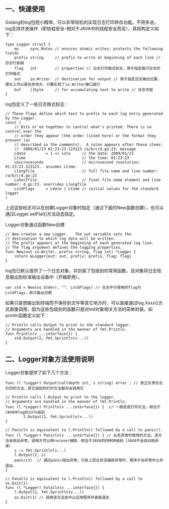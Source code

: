 ## 一、快速使用 ##
Golang的log包短小精悍，可以非常轻松的实现日志打印转存功能。不用多说，log支持并发操作（即协程安全-相对于JAVA中的线程安全而言），其结构定义如下：

	type Logger struct {
		mu     sync.Mutex // ensures atomic writes; protects the following fields
		prefix string     // prefix to write at beginning of each line //  日志行前缀
		flag   int        // properties // 日志打印格式标志，用于指定每行日志的打印格式
		out    io.Writer  // destination for output // 用于指定日志输出位置，理论上可以是任务地方，只要实现了io.Writer接口就行
		buf    []byte     // for accumulating text to write // 日志内容
	}
log包定义了一些日志格式标志：

	// These flags define which text to prefix to each log entry generated by the Logger.
	const (
		// Bits or'ed together to control what's printed. There is no control over the
		// order they appear (the order listed here) or the format they present (as
		// described in the comments).  A colon appears after these items:
		//	2009/01/23 01:23:23.123123 /a/b/c/d.go:23: message
		Ldate         = 1 << iota     // the date: 2009/01/23
		Ltime                         // the time: 01:23:23
		Lmicroseconds                 // microsecond resolution: 01:23:23.123123.  assumes Ltime.
		Llongfile                     // full file name and line number: /a/b/c/d.go:23
		Lshortfile                    // final file name element and line number: d.go:23. overrides Llongfile
		LstdFlags     = Ldate | Ltime // initial values for the standard logger
	)
上述这些标志可以在创建Logger对象时指定（通过下面的New函数创建），也可以通过Logger.setFlat()方法动态指定。

Logger对象通过函数New创建

	// New creates a new Logger.   The out variable sets the
	// destination to which log data will be written.
	// The prefix appears at the beginning of each generated log line.
	// The flag argument defines the logging properties.
	func New(out io.Writer, prefix string, flag int) *Logger {
		return &Logger{out: out, prefix: prefix, flag: flag}
	}
log包已默认提供了一个日志对象，并封装了包级别的常用函数，该对象将日志信息输出到标准输出设备中（开箱即用）。

	var std = New(os.Stderr, "", LstdFlags) // 日志中只使用的flag为LstdFlags，即只输出日期
如果只是想输出到终端而不保存到文件等其它地方时，可以直接通过log.Xxxx()方式直接调用，因为这些包级别的函数只是对std对象相关方法的简单封装，如println函数定义如下：

	// Println calls Output to print to the standard logger.
	// Arguments are handled in the manner of fmt.Println.
	func Println(v ...interface{}) {
		std.Output(2, fmt.Sprintln(v...))
	}
## 二、Logger对象方法使用说明 ##
Logger对象提供了如下几个方法：

	func (l *Logger) Output(calldepth int, s string) error ; // 真正负责日志打印的方法，其它级别的打印方法都将会调用它
	
	// Println calls l.Output to print to the logger.
	// Arguments are handled in the manner of fmt.Println.
	func (l *Logger) Println(v ...interface{}) {  // 一般信息打印方法，相当于JAVA中log的info级别
	        l.Output(2, fmt.Sprintln(v...)) 
	}
	
	// Panicln is equivalent to l.Println() followed by a call to panic().  
	func (l *Logger) Panicln(v ...interface{}) { // 业务异常时使用的方法，该方法会抛出异常，调用方可以用recover捕获，相当于JAVA的ERROR级别（JAVA不会自动抛异常）
		s := fmt.Sprintln(v...)
		l.Output(2, s)
		panic(s)  // 通过panic抛出异常，只有上层业务没捕获异常时，程序才会异常中止并退出，
	}
	
	// Fatalln is equivalent to l.Println() followed by a call to os.Exit(1).
	func (l *Logger) Fatalln(v ...interface{}) { 
		l.Output(2, fmt.Sprintln(v...))
		os.Exit(1) // 调用该方法会中止应用程序并直接退出
	}

